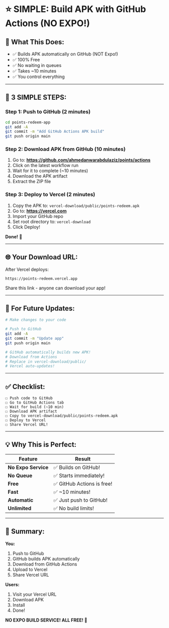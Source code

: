 # ⭐ SIMPLE: Build APK with GitHub Actions (NO EXPO!)

## 🎯 **What This Does:**

- ✅ Builds APK automatically on GitHub (NOT Expo!)
- ✅ 100% Free
- ✅ No waiting in queues
- ✅ Takes ~10 minutes
- ✅ You control everything

---

## 🚀 **3 SIMPLE STEPS:**

### **Step 1: Push to GitHub** (2 minutes)

```bash
cd points-redeem-app
git add -A
git commit -m "Add GitHub Actions APK build"
git push origin main
```

### **Step 2: Download APK from GitHub** (10 minutes)

1. Go to: **https://github.com/ahmedanwarabdulaziz/points/actions**
2. Click on the latest workflow run
3. Wait for it to complete (~10 minutes)
4. Download the APK artifact
5. Extract the ZIP file

### **Step 3: Deploy to Vercel** (2 minutes)

1. Copy the APK to: `vercel-download/public/points-redeem.apk`
2. Go to: **https://vercel.com**
3. Import your GitHub repo
4. Set root directory to: `vercel-download`
5. Click Deploy!

**Done!** 🎉

---

## 🌐 **Your Download URL:**

After Vercel deploys:
```
https://points-redeem.vercel.app
```

Share this link - anyone can download your app!

---

## 🔄 **For Future Updates:**

```bash
# Make changes to your code

# Push to GitHub
git add -A
git commit -m "Update app"
git push origin main

# GitHub automatically builds new APK!
# Download from Actions
# Replace in vercel-download/public/
# Vercel auto-updates!
```

---

## ✅ **Checklist:**

```
☐ Push code to GitHub
☐ Go to GitHub Actions tab
☐ Wait for build (~10 min)
☐ Download APK artifact
☐ Copy to vercel-download/public/points-redeem.apk
☐ Deploy to Vercel
☐ Share Vercel URL!
```

---

## 💡 **Why This is Perfect:**

| Feature | Result |
|---------|--------|
| **No Expo Service** | ✅ Builds on GitHub! |
| **No Queue** | ✅ Starts immediately! |
| **Free** | ✅ GitHub Actions is free! |
| **Fast** | ✅ ~10 minutes! |
| **Automatic** | ✅ Just push to GitHub! |
| **Unlimited** | ✅ No build limits! |

---

## 🎊 **Summary:**

**You:**
1. Push to GitHub
2. GitHub builds APK automatically
3. Download from GitHub Actions
4. Upload to Vercel
5. Share Vercel URL

**Users:**
1. Visit your Vercel URL
2. Download APK
3. Install
4. Done!

**NO EXPO BUILD SERVICE! ALL FREE! 🚀**

